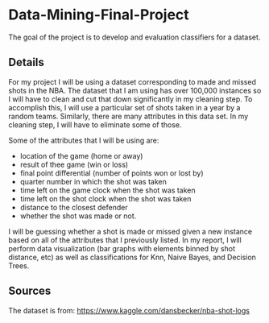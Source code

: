 # Data-Mining-Final-Project
The goal of the project is to develop and evaluation classifiers for a dataset.

## Details
For my project I will be using a dataset corresponding to made and missed shots in the NBA. The dataset that I am using has over 100,000 instances so I will have to clean and cut that down significantly in my cleaning step.  To accomplish this, I will use a particular set of shots taken in a year by a random teams.  Similarly, there are many attributes in this data set.  In my cleaning step, I will have to eliminate some of those.

Some of the attributes that I will be using are:
   - location of the game (home or away) 
   - result of thee game (win or loss)
   - final point differential (number of points won or lost by)
   - quarter number in which the shot was taken
   - time left on the game clock when the shot was taken 
   - time left on the shot clock when the shot was taken 
   - distance to the closest defender
   - whether the shot was made or not.
   
I will be guessing whether a shot is made or missed given a new instance based on all of the attributes that I previously listed.  In my report, I will perform data visualization (bar graphs with elements binned by shot distance, etc) as well as classifications for Knn, Naive Bayes, and Decision Trees. 
	
## Sources
The dataset is from: https://www.kaggle.com/dansbecker/nba-shot-logs
